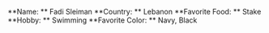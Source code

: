 **Name: ** Fadi Sleiman
**Country: ** Lebanon
**Favorite Food: ** Stake
**Hobby: ** Swimming
**Favorite Color: ** Navy, Black
